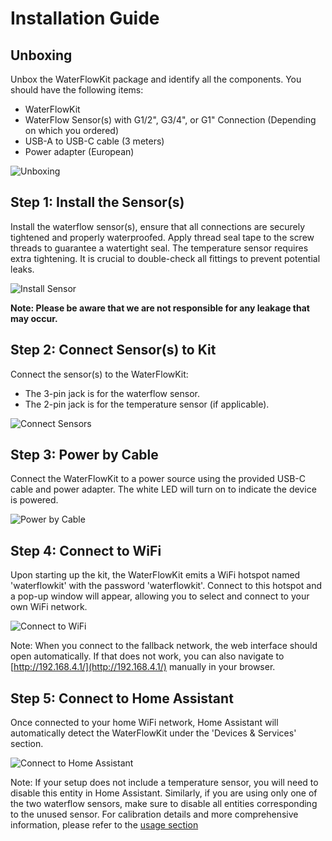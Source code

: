 # Installation Guide

## Unboxing

Unbox the WaterFlowKit package and identify all the components. You should have the following items:
- WaterFlowKit
- WaterFlow Sensor(s) with G1/2", G3/4", or G1" Connection (Depending on which you ordered)
- USB-A to USB-C cable (3 meters)
- Power adapter (European)

![Unboxing](/images/waterflowkit/unboxing.png)

## Step 1: Install the Sensor(s)

Install the waterflow sensor(s), ensure that all connections are securely tightened and properly waterproofed. Apply thread seal tape to the screw threads to guarantee a watertight seal. The temperature sensor requires extra tightening. It is crucial to double-check all fittings to prevent potential leaks.

![Install Sensor](/images/waterflowkit/install-sensor.png)

**Note: Please be aware that we are not responsible for any leakage that may occur.**

## Step 2: Connect Sensor(s) to Kit

Connect the sensor(s) to the WaterFlowKit:
- The 3-pin jack is for the waterflow sensor.
- The 2-pin jack is for the temperature sensor (if applicable).

![Connect Sensors](/images/waterflowkit/connect-sensors.png)

## Step 3: Power by Cable

Connect the WaterFlowKit to a power source using the provided USB-C cable and power adapter. The white LED will turn on to indicate the device is powered.

![Power by Cable](/images/waterflowkit/power-by-cable.png)

## Step 4: Connect to WiFi

Upon starting up the kit, the WaterFlowKit emits a WiFi hotspot named 'waterflowkit' with the password 'waterflowkit'. Connect to this hotspot and a pop-up window will appear, allowing you to select and connect to your own WiFi network.

![Connect to WiFi](/images/waterflowkit/connect-wifi.png)

Note: When you connect to the fallback network, the web interface should open automatically. If that does not work, you can also navigate to [http://192.168.4.1/](http://192.168.4.1/) manually in your browser.

## Step 5: Connect to Home Assistant

Once connected to your home WiFi network, Home Assistant will automatically detect the WaterFlowKit under the 'Devices & Services' section.

![Connect to Home Assistant](/images/waterflowkit/connect-ha.png)

Note: If your setup does not include a temperature sensor, you will need to disable this entity in Home Assistant. Similarly, if you are using only one of the two waterflow sensors, make sure to disable all entities corresponding to the unused sensor. 
For calibration details and more comprehensive information, please refer to the [usage section](usage)